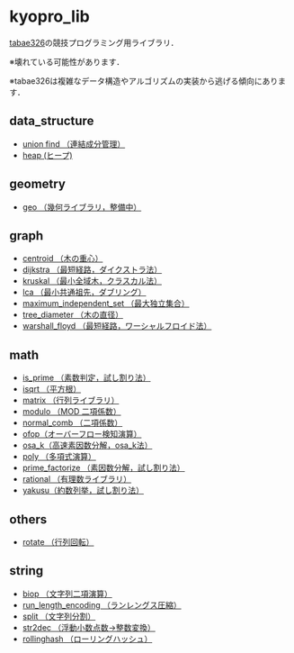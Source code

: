 # kyopro_lib

[tabae326](https://atcoder.jp/users/tabae326)の競技プログラミング用ライブラリ．

※壊れている可能性があります．

※tabae326は複雑なデータ構造やアルゴリズムの実装から逃げる傾向にあります．

## data_structure
- [union find （連結成分管理）](https://github.com/tabae/kyopro_lib/tree/master/data_structure/union_find)
- [heap (ヒープ)](https://github.com/tabae/kyopro_lib/tree/master/data_structure/heap)

## geometry
- [geo （幾何ライブラリ，整備中）](https://github.com/tabae/kyopro_lib/tree/master/geometry/geo)

## graph
- [centroid （木の重心）](https://github.com/tabae/kyopro_lib/tree/master/graph/centroid)
- [dijkstra （最短経路，ダイクストラ法）](https://github.com/tabae/kyopro_lib/tree/master/graph/dijkstra)
- [kruskal （最小全域木，クラスカル法）](https://github.com/tabae/kyopro_lib/tree/master/graph/kruskal)
- [lca （最小共通祖先，ダブリング）](https://github.com/tabae/kyopro_lib/tree/master/graph/lca)
- [maximum_independent_set （最大独立集合）](https://github.com/tabae/kyopro_lib/tree/master/graph/maximum_independent_set)
- [tree_diameter （木の直径）](https://github.com/tabae/kyopro_lib/tree/master/graph/tree_diameter)
- [warshall_floyd （最短経路，ワーシャルフロイド法）](https://github.com/tabae/kyopro_lib/tree/master/graph/warshall_floyd)

## math
- [is_prime （素数判定，試し割り法）](https://github.com/tabae/kyopro_lib/tree/master/math/is_prime)
- [isqrt （平方根）](https://github.com/tabae/kyopro_lib/tree/master/math/isqrt)
- [matrix （行列ライブラリ）](https://github.com/tabae/kyopro_lib/tree/master/math/matrix)
- [modulo （MOD 二項係数）](https://github.com/tabae/kyopro_lib/tree/master/math/modulo)
- [normal_comb （二項係数）](https://github.com/tabae/kyopro_lib/tree/master/math/normal_comb)
- [ofop（オーバーフロー検知演算）](https://github.com/tabae/kyopro_lib/tree/master/math/ofop)
- [osa_k（高速素因数分解，osa_k法）](https://github.com/tabae/kyopro_lib/tree/master/math/osa_k)
- [poly （多項式演算）](https://github.com/tabae/kyopro_lib/tree/master/math/poly)
- [prime_factorize （素因数分解，試し割り法）](https://github.com/tabae/kyopro_lib/tree/master/math/prime_factorize)
- [rational （有理数ライブラリ）](https://github.com/tabae/kyopro_lib/tree/master/math/rational)
- [yakusu（約数列挙，試し割り法）](https://github.com/tabae/kyopro_lib/tree/master/math/yakusu)

## others
- [rotate （行列回転）](https://github.com/tabae/kyopro_lib/tree/master/others/rotate)

## string
- [biop （文字列二項演算）](https://github.com/tabae/kyopro_lib/tree/master/string/biop)
- [run_length_encoding （ランレングス圧縮）](https://github.com/tabae/kyopro_lib/tree/master/string/run_length_encoding)
- [split （文字列分割）](https://github.com/tabae/kyopro_lib/tree/master/string/split)
- [str2dec （浮動小数点数→整数変換）](https://github.com/tabae/kyopro_lib/tree/master/string/str2dec)
- [rollinghash （ローリングハッシュ）](https://github.com/tabae/kyopro_lib/tree/master/string/rollinghash)
